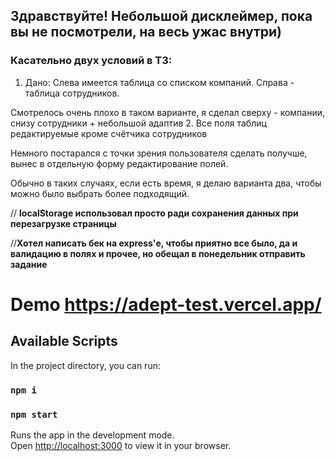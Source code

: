 
## Здравствуйте! Небольшой дисклеймер, пока вы не посмотрели, на весь ужас внутри)

### Касательно двух условий в ТЗ: 
1. Дано: Слева имеется таблица со списком компаний. Справа - таблица сотрудников.

Смотрелось очень плохо в таком варианте, я сделал сверху - компании, снизу сотрудники + небольшой адаптив
2. Все поля таблиц редактируемые кроме счётчика сотрудников

Немного постарался с точки зрения пользователя сделать получше, вынес в отдельную форму редактирование полей.

Обычно в таких случаях, если есть время, я делаю варианта два, чтобы можно было выбрать более подходящий.

//
**localStorage использовал просто ради сохранения данных при перезагрузке страницы**

//**Хотел написать бек на express'е, чтобы приятно все было, да и валидацию в полях и прочее, но обещал в понедельник отправить задание**

# Demo https://adept-test.vercel.app/
## Available Scripts

In the project directory, you can run:

### `npm i`
### `npm start`

Runs the app in the development mode.\
Open [http://localhost:3000](http://localhost:3000) to view it in your browser.

